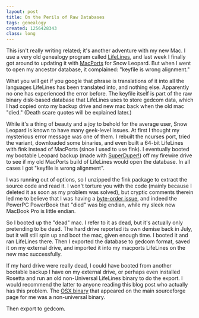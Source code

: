```yaml
---
layout: post
title: On the Perils of Raw Databases
tags: genealogy
created: 1256428343
class: long
---
```

This isn't really writing related; it's another adventure with my new Mac.  I use a very old genealogy program called [LifeLines](http://lifelines.sourceforge.net/), and last week I finally got around to updating it with [MacPorts](http://www.macports.org/) for Snow Leopard.  But when I went to open my ancestor database, it complained: "keyfile is wrong alignment."

What you will get if you google that phrase is translations of it into all the languages LifeLines has been translated into, and nothing else.  Apparently no one has experienced the error before.<!--break-->  The keyfile itself is part of the raw binary disk-based database that LifeLines uses to store gedcom data, which I had copied onto my backup drive and new mac back when the old mac "died."  (Death scare quotes will be explained later.)

While it's a thing of beauty and a joy to behold for the average user, Snow Leopard is known to have many geek-level issues.  At first I thought my mysterious error message was one of them.  I rebuilt the ncurses port, tried the variant, downloaded some binaries, and even built a 64-bit LifeLines with fink instead of MacPorts (since I used to use fink).  I eventually booted my bootable Leopard backup (made with [SuperDuper!](http://www.shirt-pocket.com/SuperDuper/SuperDuperDescription.html)) off my firewire drive to see if my old MacPorts build of LifeLines would open the database.  In all cases I got "keyfile is wrong alignment".

I was running out of options, so I unzipped the fink package to extract the source code and read it.  I won't torture you with the code (mainly because I deleted it as soon as my problem was solved), but cryptic comments therein led me to believe that I was having a [byte-order issue](http://developer.apple.com/legacy/mac/library/documentation/MacOSX/Conceptual/universal_binary/universal_binary_byte_swap/universal_binary_swap.html#//apple_ref/doc/uid/TP40002217-CH243-TPXREF101), and indeed the PowerPC PowerBook that "died" was big endian, while my sleek new MacBook Pro is little endian.

So I booted up the "dead" mac.  I refer to it as dead, but it's actually only pretending to be dead.  The hard drive reported its own demise back in July, but it will still spin up and boot the mac, given enough time.  I booted it and ran LifeLines there.  Then I exported the database to gedcom format, saved it on my external drive, and imported it into my macports LifeLines on the new mac successfully.

If my hard drive were really dead, I could have booted from another bootable backup I have on my external drive, or perhaps even installed Rosetta and run an old non-Universal LifeLines binary to do the export.  I would recommend the latter to anyone reading this blog post who actually has this problem.  The [OSX binary](http://sourceforge.net/projects/lifelines/files/lifelines%20beta%20versions/3.0.28p1/LifeLinesOSX.dmg/download) that appeared on the main sourceforge page for me was a non-universal binary.

Then export to gedcom.
